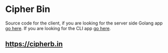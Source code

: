 # Cipher Bin
Source code for the client, if you are looking for the server side Golang app [go here](https://github.com/bradford-hamilton/cipher-bin-server). If you are looking for the CLI app [go here](https://github.com/bradford-hamilton/cipher-bin-cli).

## https://cipherb.in